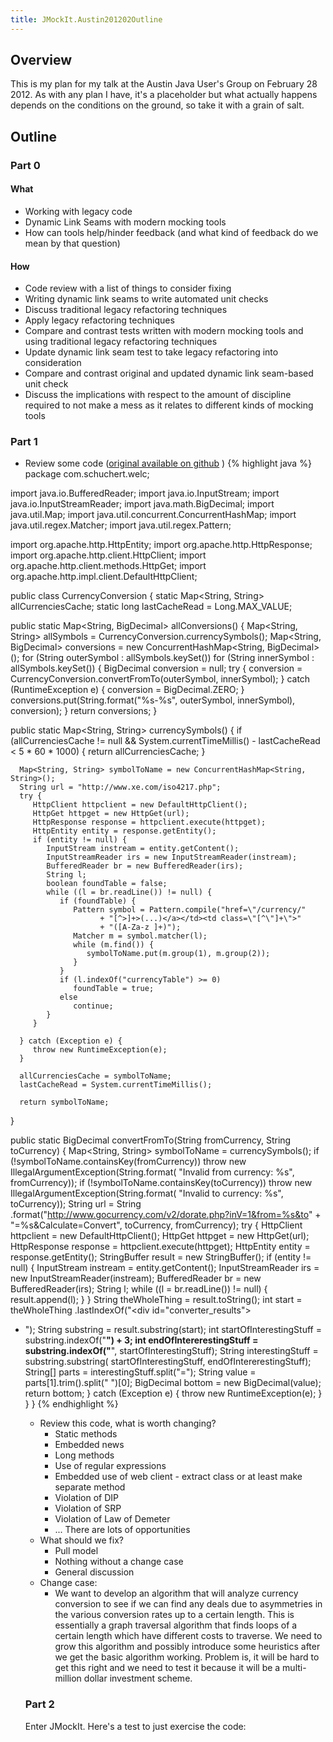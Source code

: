 ```yaml
---
title: JMockIt.Austin201202Outline
---
```

## Overview
This is my plan for my talk at the Austin Java User's Group on February 28 2012. As with any plan I have, it's a placeholder but what actually happens depends on the conditions on the ground, so take it with a grain of salt.

## Outline
### Part 0
#### What
* Working with legacy code
* Dynamic Link Seams with modern mocking tools
* How can tools help/hinder feedback (and what kind of feedback do we mean by that question)
#### How
* Code review with a list of things to consider fixing
* Writing dynamic link seams to write automated unit checks
* Discuss traditional legacy refactoring techniques
* Apply legacy refactoring techniques
* Compare and contrast tests written with modern mocking tools and using traditional legacy refactoring techniques
* Update dynamic link seam test to take legacy refactoring into consideration
* Compare and contrast original and updated dynamic link seam-based unit check
* Discuss the implications with respect to the amount of discipline required to not make a mess as it relates to different kinds of mocking tools
### Part 1
* Review some code ([original available on github](https://github.com/schuchert/welc_examples_java_jmockit) )
{% highlight java %}
package com.schuchert.welc;

import java.io.BufferedReader;
import java.io.InputStream;
import java.io.InputStreamReader;
import java.math.BigDecimal;
import java.util.Map;
import java.util.concurrent.ConcurrentHashMap;
import java.util.regex.Matcher;
import java.util.regex.Pattern;

import org.apache.http.HttpEntity;
import org.apache.http.HttpResponse;
import org.apache.http.client.HttpClient;
import org.apache.http.client.methods.HttpGet;
import org.apache.http.impl.client.DefaultHttpClient;

public class CurrencyConversion {
   static Map<String, String> allCurrenciesCache;
   static long lastCacheRead = Long.MAX_VALUE;

   public static Map<String, BigDecimal> allConversions() {
      Map<String, String> allSymbols = CurrencyConversion.currencySymbols();
      Map<String, BigDecimal> conversions 
          = new ConcurrentHashMap<String, BigDecimal>();
      for (String outerSymbol : allSymbols.keySet())
         for (String innerSymbol : allSymbols.keySet()) {
            BigDecimal conversion = null;
            try {
               conversion = CurrencyConversion.convertFromTo(outerSymbol,
                     innerSymbol);
            } catch (RuntimeException e) {
               conversion = BigDecimal.ZERO;
            }
            conversions.put(String.format("%s-%s", outerSymbol, innerSymbol),
                  conversion);
         }
      return conversions;
   }

   public static Map<String, String> currencySymbols() {
      if (allCurrenciesCache != null
            && System.currentTimeMillis() - lastCacheRead < 5 * 60 * 1000) {
         return allCurrenciesCache;
      }

      Map<String, String> symbolToName = new ConcurrentHashMap<String, String>();
      String url = "http://www.xe.com/iso4217.php";
      try {
         HttpClient httpclient = new DefaultHttpClient();
         HttpGet httpget = new HttpGet(url);
         HttpResponse response = httpclient.execute(httpget);
         HttpEntity entity = response.getEntity();
         if (entity != null) {
            InputStream instream = entity.getContent();
            InputStreamReader irs = new InputStreamReader(instream);
            BufferedReader br = new BufferedReader(irs);
            String l;
            boolean foundTable = false;
            while ((l = br.readLine()) != null) {
               if (foundTable) {
                  Pattern symbol = Pattern.compile("href=\"/currency/"
                        + "[^>]+>(...)</a></td><td class=\"[^\"]+\">"
                        + "([A-Za-z ]+)");
                  Matcher m = symbol.matcher(l);
                  while (m.find()) {
                     symbolToName.put(m.group(1), m.group(2));
                  }
               }
               if (l.indexOf("currencyTable") >= 0)
                  foundTable = true;
               else
                  continue;
            }
         }

      } catch (Exception e) {
         throw new RuntimeException(e);
      }

      allCurrenciesCache = symbolToName;
      lastCacheRead = System.currentTimeMillis();

      return symbolToName;
   }

   public static BigDecimal convertFromTo(String fromCurrency,
         String toCurrency) {
      Map<String, String> symbolToName = currencySymbols();
      if (!symbolToName.containsKey(fromCurrency))
         throw new IllegalArgumentException(String.format(
               "Invalid from currency: %s", fromCurrency));
      if (!symbolToName.containsKey(toCurrency))
         throw new IllegalArgumentException(String.format(
               "Invalid to currency: %s", toCurrency));
      String url = String
            .format("http://www.gocurrency.com/v2/dorate.php?inV=1&from=%s&to" +
            		"=%s&Calculate=Convert",
                  toCurrency, fromCurrency);
      try {
         HttpClient httpclient = new DefaultHttpClient();
         HttpGet httpget = new HttpGet(url);
         HttpResponse response = httpclient.execute(httpget);
         HttpEntity entity = response.getEntity();
         StringBuffer result = new StringBuffer();
         if (entity != null) {
            InputStream instream = entity.getContent();
            InputStreamReader irs = new InputStreamReader(instream);
            BufferedReader br = new BufferedReader(irs);
            String l;
            while ((l = br.readLine()) != null) {
               result.append(l);
            }
         }
         String theWholeThing = result.toString();
         int start = theWholeThing
               .lastIndexOf("<div id=\"converter_results\"><ul><li>");
         String substring = result.substring(start);
         int startOfInterestingStuff = substring.indexOf("<b>") + 3;
         int endOfIntererestingStuff = substring.indexOf("</b>",
               startOfInterestingStuff);
         String interestingStuff = substring.substring(
               startOfInterestingStuff, endOfIntererestingStuff);
         String[] parts = interestingStuff.split("=");
         String value = parts[1].trim().split(" ")[0];
         BigDecimal bottom = new BigDecimal(value);
         return bottom;
      } catch (Exception e) {
         throw new RuntimeException(e);
      }
   }
}
{% endhighlight %}

* Review this code, what is worth changing?
  * Static methods
  * Embedded news
  * Long methods
  * Use of regular expressions
  * Embedded use of web client - extract class or at least make separate method
  * Violation of DIP
  * Violation of SRP
  * Violation of Law of Demeter
  * ... There are lots of opportunities
* What should we fix?
  * Pull model
  * Nothing without a change case
  * General discussion
* Change case:
  * We want to develop an algorithm that will analyze currency conversion to see if we can find any deals due to asymmetries in the various conversion rates up to a certain length. This is essentially a graph traversal algorithm that finds loops of a certain length which have different costs to traverse. We need to grow this algorithm and possibly introduce some heuristics after we get the basic algorithm working. Problem is, it will be hard to get this right and we need to test it because it will be a multi-million dollar investment scheme.

### Part 2
Enter JMockIt. Here's a test to just exercise the code:
